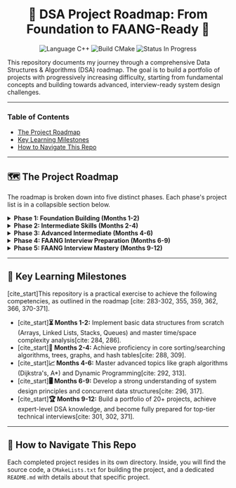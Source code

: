 <div align="center">

# 🚀 DSA Project Roadmap: From Foundation to FAANG-Ready 🚀

</div>

<p align="center">
  <img src="https://img.shields.io/badge/Language-C%2B%2B-blue.svg" alt="Language C++">
  <img src="https://img.shields.io/badge/Build-CMake-green.svg" alt="Build CMake">
  <img src="https://img.shields.io/badge/Status-In%20Progress-yellow.svg" alt="Status In Progress">
</p>

This repository documents my journey through a comprehensive Data Structures & Algorithms (DSA) roadmap. The goal is to build a portfolio of projects with progressively increasing difficulty, starting from fundamental concepts and building towards advanced, interview-ready system design challenges.

---

### **Table of Contents**
* [The Project Roadmap](#-the-project-roadmap)
* [Key Learning Milestones](#-key-learning-milestones)
* [How to Navigate This Repo](#-how-to-navigate-this-repo)

---

## 🗺️ The Project Roadmap

The roadmap is broken down into five distinct phases. Each phase's project list is in a collapsible section below.

<details>
<summary><strong>Phase 1: Foundation Building (Months 1-2)</strong></summary>

| # | Project Name | Core DSA Concepts | Status |
| :--- | :--- | :--- | :--- |
| 1 | Number Guessing Game with Statistics | [cite_start]Linear search, basic sorting [cite: 170] | ⚫ Not Started |
| 2 | Simple Calculator with History | [cite_start]Stack operations, basic arithmetic algorithms [cite: 174] | ⚫ Not Started |
| 3 | To-Do List Application | [cite_start]CRUD operations, list manipulation [cite: 179] | ⚫ Not Started |
| 4 | Student Grade Management System | [cite_start]Bubble sort, selection sort, linear search [cite: 183] | ⚫ Not Started |
| 5 | Library Management System | [cite_start]Hash functions, collision handling [cite: 188] | ⚫ Not Started |
| 6 | Binary Search Tree Implementation | [cite_start]BST operations, DFS traversals [cite: 192] | ⚫ Not Started |

</details>

<details>
<summary><strong>Phase 2: Intermediate Skills (Months 2-4)</strong></summary>

| # | Project Name | Core DSA Concepts | Status |
| :--- | :--- | :--- | :--- |
| 7 | Sorting Algorithm Visualizer | [cite_start]Merge sort, quick sort, heap sort, time complexity [cite: 199] | ⚫ Not Started |
| 8 | Maze Solver | [cite_start]BFS, DFS, pathfinding [cite: 203] | ⚫ Not Started |
| 9 | Spell Checker with Trie | [cite_start]Trie construction, string matching [cite: 208] | ⚫ Not Started |
| 10 | File Compression Tool (Huffman Coding) | [cite_start]Priority queues, Huffman algorithm, bit manipulation [cite: 212] | ⚫ Not Started |

</details>

<details>
<summary><strong>Phase 3: Advanced Intermediate (Months 4-6)</strong></summary>

| # | Project Name | Core DSA Concepts | Status |
| :--- | :--- | :--- | :--- |
| 11 | Social Network Friend Recommendation | [cite_start]Adjacency lists/matrices, BFS/DFS, shortest paths [cite: 219] | 🟢 Completed ([View Code](./SocialMediaRecomendation)) |
| 12 | Travel Route Planner | [cite_start]Dijkstra's algorithm, A* search [cite: 223] | 🟡 In Progress |
| 13 | Stock Price Analysis System | [cite_start]Sliding window, DP patterns, heap operations [cite: 228] | ⚫ Not Started |
| 14 | Text Analysis Tool (LCS, Edit Distance) | [cite_start]Longest Common Subsequence, Edit Distance [cite: 232] | ⚫ Not Started |

</details>

<details>
<summary><strong>Phase 4: FAANG Interview Preparation (Months 6-9)</strong></summary>

| # | Project Name | Core DSA Concepts | Status |
| :--- | :--- | :--- | :--- |
| 15 | Distributed Cache System (Mini-Redis) | [cite_start]LRU/LFU cache, consistent hashing, thread safety [cite: 239] | ⚫ Not Started |
| 16 | Real-Time Chat Application | [cite_start]Priority queues, graph algorithms [cite: 243] | ⚫ Not Started |
| 17 | Search Engine with Web Crawler | [cite_start]Inverted index, PageRank algorithm [cite: 247] | ⚫ Not Started |
| 18 | Code Version Control System (Mini-Git) | [cite_start]Merkle trees, graph traversal, diff algorithms [cite: 251] | ⚫ Not Started |
| 19 | Machine Learning Framework | [cite_start]Matrix operations, gradient descent, decision trees [cite: 256] | ⚫ Not Started |
| 20 | Database Engine Implementation | [cite_start]B+ trees, query algorithms, transaction management [cite: 260] | ⚫ Not Started |

</details>

<details>
<summary><strong>Phase 5: FAANG Interview Mastery (Months 9-12)</strong></summary>

| # | Project Name | Core DSA Concepts | Status |
| :--- | :--- | :--- | :--- |
| 21 | Blockchain Implementation | [cite_start]Hash chains, consensus algorithms [cite: 267] | ⚫ Not Started |
| 22 | Recommendation Engine | [cite_start]Collaborative filtering, graph algorithms [cite: 271] | ⚫ Not Started |
| 23 | E-commerce Order Processing | [cite_start]Distributed systems, inventory algorithms [cite: 275] | ⚫ Not Started |
| 24 | Ride-Sharing Service (Uber Clone) | [cite_start]Geospatial algorithms, matching algorithms [cite: 279] | ⚫ Not Started |

</details>

---

## 🎯 Key Learning Milestones

[cite_start]This repository is a practical exercise to achieve the following competencies, as outlined in the roadmap [cite: 283-302, 355, 359, 362, 366, 370-371].

* [cite_start]**⏳ Months 1-2:** Implement basic data structures from scratch (Arrays, Linked Lists, Stacks, Queues) and master time/space complexity analysis[cite: 284, 286].
* [cite_start]**🎯 Months 2-4:** Achieve proficiency in core sorting/searching algorithms, trees, graphs, and hash tables[cite: 288, 309].
* [cite_start]**📈 Months 4-6:** Master advanced topics like graph algorithms (Dijkstra's, A*) and Dynamic Programming[cite: 292, 313].
* [cite_start]**🖥️ Months 6-9:** Develop a strong understanding of system design principles and concurrent data structures[cite: 296, 317].
* [cite_start]**🏆 Months 9-12:** Build a portfolio of 20+ projects, achieve expert-level DSA knowledge, and become fully prepared for top-tier technical interviews[cite: 301, 302, 371].

---

## 🧭 How to Navigate This Repo

Each completed project resides in its own directory. Inside, you will find the source code, a `CMakeLists.txt` for building the project, and a dedicated `README.md` with details about that specific project.
